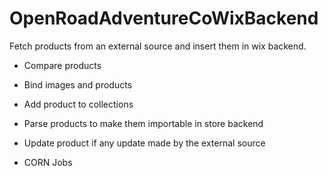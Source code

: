 # OpenRoadAdventureCoWixBackend

Fetch products from an external source and insert them in wix backend.

* Compare products

* Bind images and products

* Add product to collections

* Parse products to make them importable in store backend

* Update product if any update made by the external source

* CORN Jobs
